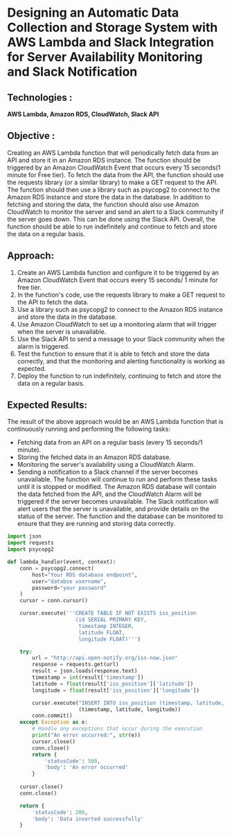 # Designing an Automatic Data Collection and Storage System with AWS Lambda and Slack Integration for Server Availability Monitoring and Slack Notification

## Technologies :
**AWS Lambda, Amazon RDS, CloudWatch, Slack API**

## Objective :
Creating an AWS Lambda function that will periodically fetch data from an API and store it in an Amazon RDS instance. The function should be triggered by an Amazon CloudWatch Event that occurs every 15 seconds(1 minute for Free tier).
To fetch the data from the API, the function should use the requests library (or a similar library) to make a GET request to the API. The function should then use a library such as psycopg2 to connect to the Amazon RDS instance and store the data in the database.
In addition to fetching and storing the data, the function should also use Amazon CloudWatch to monitor the server and send an alert to a Slack community if the server goes down. This can be done using the Slack API.
Overall, the function should be able to run indefinitely and continue to fetch and store the data on a regular basis.

## Approach:
1. Create an AWS Lambda function and configure it to be triggered by an Amazon CloudWatch Event that occurs every 15 seconds/ 1 minute for free tier.
2. In the function's code, use the requests library to make a GET request to the API to fetch the data.
3. Use a library such as psycopg2 to connect to the Amazon RDS instance and store the data in the database.
4. Use Amazon CloudWatch to set up a monitoring alarm that will trigger when the server is unavailable.
5. Use the Slack API to send a message to your Slack community when the alarm is triggered.
6. Test the function to ensure that it is able to fetch and store the data correctly, and that the monitoring and alerting functionality is working as expected.
7. Deploy the function to run indefinitely, continuing to fetch and store the data on a regular basis.

## Expected Results:
The result of the above approach would be an AWS Lambda function that is continuously running and performing the following tasks: 
- Fetching data from an API on a regular basis (every 15 seconds/1 minute).
- Storing the fetched data in an Amazon RDS database.
- Monitoring the server's availability using a CloudWatch Alarm.
- Sending a notification to a Slack channel if the server becomes unavailable.
The function will continue to run and perform these tasks until it is stopped or modified. The Amazon RDS database will contain the data fetched from the API, and the CloudWatch Alarm will be triggered if the server becomes unavailable. The Slack notification will alert users that the server is unavailable, and provide details on the status of the server. The function and the database can be monitored to ensure that they are running and storing data correctly.

```python
import json
import requests
import psycopg2

def lambda_handler(event, context):
    conn = psycopg2.connect(
        host="Your RDS database endpoint",
        user="databse username",
        password="your password"
    )
    cursor = conn.cursor()

    cursor.execute('''CREATE TABLE IF NOT EXISTS iss_position
                      (id SERIAL PRIMARY KEY,
                       timestamp INTEGER,
                       latitude FLOAT,
                       longitude FLOAT)''')

    try:
        url = "http://api.open-notify.org/iss-now.json"
        response = requests.get(url)
        result = json.loads(response.text)
        timestamp = int(result['timestamp'])
        latitude = float(result['iss_position']['latitude'])
        longitude = float(result['iss_position']['longitude'])

        cursor.execute("INSERT INTO iss_position (timestamp, latitude, longitude) VALUES (%s, %s, %s)",
                       (timestamp, latitude, longitude))
        conn.commit()
    except Exception as e:
        # Handle any exceptions that occur during the execution
        print("An error occurred:", str(e))
        cursor.close()
        conn.close()
        return {
            'statusCode': 500,
            'body': 'An error occurred'
        }
        
    cursor.close()
    conn.close()

    return {
        'statusCode': 200,
        'body': 'Data inserted successfully'
    }

```
